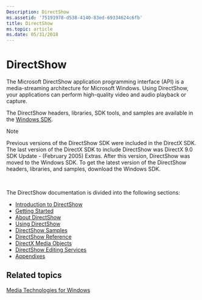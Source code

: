 ```yaml
---
Description: DirectShow
ms.assetid: '75191978-d538-4140-83ed-69334624c6fb'
title: DirectShow
ms.topic: article
ms.date: 05/31/2018
---
```


# DirectShow

The Microsoft DirectShow application programming interface (API) is a media-streaming architecture for Microsoft Windows. Using DirectShow, your applications can perform high-quality video and audio playback or capture.

The DirectShow headers, libraries, SDK tools, and samples are available in the [Windows SDK](https://msdn.microsoft.com/windows/aa904949.aspx).

> [!Note]  
> Previous versions of the DirectShow SDK were included in the DirectX SDK. The last version of the DirectX SDK to include DirectShow was DirectX 9.0 SDK Update - (February 2005) Extras. After this version, DirectShow was moved to the Windows SDK. To get the latest version of the DirectShow headers, libraries, and samples, download the Windows SDK.

 

The DirectShow documentation is divided into the following sections:

-   [Introduction to DirectShow](introduction-to-directshow.md)
-   [Getting Started](getting-started.md)
-   [About DirectShow](about-directshow.md)
-   [Using DirectShow](using-directshow.md)
-   [DirectShow Samples](directshow-samples.md)
-   [DirectShow Reference](directshow-reference.md)
-   [DirectX Media Objects](directx-media-objects.md)
-   [DirectShow Editing Services](directshow-editing-services.md)
-   [Appendixes](appendixes.md)

## Related topics

<dl> <dt>

[Media Technologies for Windows](/previous-versions/bg125389(v=msdn.10))
</dt> </dl>

 

 